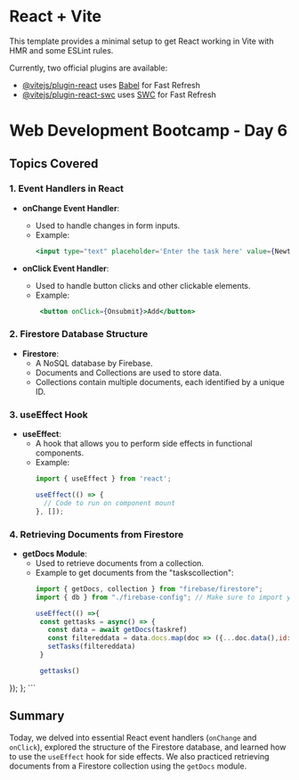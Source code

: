 # React + Vite

This template provides a minimal setup to get React working in Vite with HMR and some ESLint rules.

Currently, two official plugins are available:

- [@vitejs/plugin-react](https://github.com/vitejs/vite-plugin-react/blob/main/packages/plugin-react/README.md) uses [Babel](https://babeljs.io/) for Fast Refresh
- [@vitejs/plugin-react-swc](https://github.com/vitejs/vite-plugin-react-swc) uses [SWC](https://swc.rs/) for Fast Refresh


# Web Development Bootcamp - Day 6

## Topics Covered

### 1. Event Handlers in React
- **onChange Event Handler**:
  - Used to handle changes in form inputs.
  - Example:
    ```jsx
    <input type="text" placeholder='Enter the task here' value={Newtask} onChange={Inputchange} />
    ```

- **onClick Event Handler**:
  - Used to handle button clicks and other clickable elements.
  - Example:
    ```jsx
     <button onClick={Onsubmit}>Add</button>
    ```

### 2. Firestore Database Structure
- **Firestore**:
  - A NoSQL database by Firebase.
  - Documents and Collections are used to store data.
  - Collections contain multiple documents, each identified by a unique ID.

### 3. useEffect Hook
- **useEffect**:
  - A hook that allows you to perform side effects in functional components.
  - Example:
    ```jsx
    import { useEffect } from 'react';

    useEffect(() => {
      // Code to run on component mount
    }, []);
    ```

### 4. Retrieving Documents from Firestore
- **getDocs Module**:
  - Used to retrieve documents from a collection.
  - Example to get documents from the "taskscollection":
    ```javascript
    import { getDocs, collection } from "firebase/firestore";
    import { db } from "./firebase-config"; // Make sure to import your firestore config

    useEffect(() =>{
     const gettasks = async() => {
       const data = await getDocs(taskref)
       const filtereddata = data.docs.map(doc => ({...doc.data(),id:doc.id}))
       setTasks(filtereddata)
     }

     gettasks()
});
    };
    ```

## Summary
Today, we delved into essential React event handlers (`onChange` and `onClick`), explored the structure of the Firestore database, and learned how to use the `useEffect` hook for side effects. We also practiced retrieving documents from a Firestore collection using the `getDocs` module.
